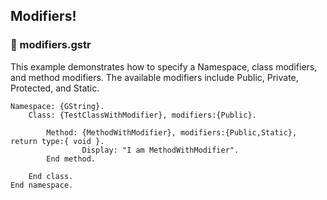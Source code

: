 ## Modifiers!

### 📝 modifiers.gstr

This example demonstrates how to specify a Namespace, class modifiers, and method modifiers. The available modifiers include Public, Private, Protected, and Static.

```
Namespace: {GString}.
    Class: {TestClassWithModifier}, modifiers:{Public}.

        Method: {MethodWithModifier}, modifiers:{Public,Static}, return type:{ void }.
                Display: "I am MethodWithModifier".
        End method.

    End class.
End namespace.
```
